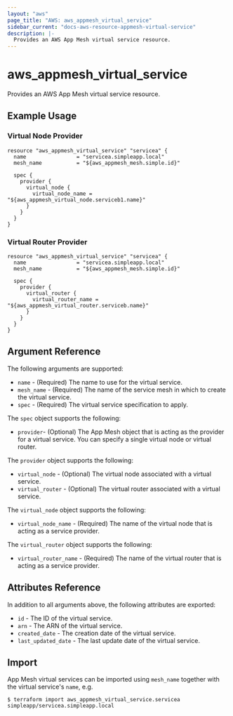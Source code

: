 ```yaml
---
layout: "aws"
page_title: "AWS: aws_appmesh_virtual_service"
sidebar_current: "docs-aws-resource-appmesh-virtual-service"
description: |-
  Provides an AWS App Mesh virtual service resource.
---
```


# aws_appmesh_virtual_service

Provides an AWS App Mesh virtual service resource.

## Example Usage

### Virtual Node Provider

```hcl
resource "aws_appmesh_virtual_service" "servicea" {
  name                = "servicea.simpleapp.local"
  mesh_name           = "${aws_appmesh_mesh.simple.id}"

  spec {
    provider {
      virtual_node {
        virtual_node_name = "${aws_appmesh_virtual_node.serviceb1.name}"
      }
    }
  }
}
```

### Virtual Router Provider

```hcl
resource "aws_appmesh_virtual_service" "servicea" {
  name                = "servicea.simpleapp.local"
  mesh_name           = "${aws_appmesh_mesh.simple.id}"

  spec {
    provider {
      virtual_router {
        virtual_router_name = "${aws_appmesh_virtual_router.serviceb.name}"
      }
    }
  }
}
```

## Argument Reference

The following arguments are supported:

* `name` - (Required) The name to use for the virtual service.
* `mesh_name` - (Required) The name of the service mesh in which to create the virtual service.
* `spec` - (Required) The virtual service specification to apply.

The `spec` object supports the following:

* `provider`- (Optional) The App Mesh object that is acting as the provider for a virtual service. You can specify a single virtual node or virtual router.

The `provider` object supports the following:

* `virtual_node` - (Optional) The virtual node associated with a virtual service.
* `virtual_router` - (Optional) The virtual router associated with a virtual service.

The `virtual_node` object supports the following:

* `virtual_node_name` - (Required) The name of the virtual node that is acting as a service provider.

The `virtual_router` object supports the following:

* `virtual_router_name` - (Required) The name of the virtual router that is acting as a service provider.

## Attributes Reference

In addition to all arguments above, the following attributes are exported:

* `id` - The ID of the virtual service.
* `arn` - The ARN of the virtual service.
* `created_date` - The creation date of the virtual service.
* `last_updated_date` - The last update date of the virtual service.

## Import

App Mesh virtual services can be imported using `mesh_name` together with the virtual service's `name`,
e.g.

```
$ terraform import aws_appmesh_virtual_service.servicea simpleapp/servicea.simpleapp.local
```
